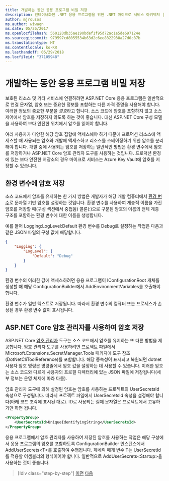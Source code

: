 ```yaml
---
title: 개발하는 동안 응용 프로그램 비밀 저장
description: 컨테이너화된 .NET 응용 프로그램을 위한 .NET 마이크로 서비스 아키텍처 | 개발하는 동안 응용 프로그램 비밀 저장
author: mjrousos
ms.author: wiwagn
ms.date: 05/26/2017
ms.openlocfilehash: 560120db35ae190bdef1f95d72ac1e5de697124e
ms.sourcegitcommit: 979597cd8055534b63d2c6ee8322938a27d0c87b
ms.translationtype: HT
ms.contentlocale: ko-KR
ms.lasthandoff: 06/29/2018
ms.locfileid: "37105948"
---
```

# <a name="storing-application-secrets-safely-during-development"></a>개발하는 동안 응용 프로그램 비밀 저장

보호된 리소스 및 기타 서비스에 연결하려면 ASP.NET Core 응용 프로그램은 일반적으로 연결 문자열, 암호 또는 중요한 정보를 포함하는 다른 자격 증명을 사용해야 합니다. 이러한 정보의 중요한 부분을 *암호*라고 합니다. 소스 코드에 암호를 포함하지 않고 소스 제어에서 암호를 저장하지 않도록 하는 것이 좋습니다. 대신 ASP.NET Core 구성 모델을 사용하여 보다 안전한 위치에서 암호를 읽어야 합니다.

여러 사용자가 다양한 해당 암호 집합에 액세스해야 하기 때문에 프로덕션 리소스에 액세스할 때 사용되는 암호와 개발에 액세스하고 리소스를 스테이징하기 위한 암호를 분리해야 합니다. 개발 중에 사용되는 암호를 저장하는 일반적인 방법은 환경 변수에서 암호를 저장하거나 ASP.NET Core 암호 관리자 도구를 사용하는 것입니다. 프로덕션 환경에 있는 보다 안전한 저장소의 경우 마이크로 서비스는 Azure Key Vault에 암호를 저장할 수 있습니다.

## <a name="storing-secrets-in-environment-variables"></a>환경 변수에 암호 저장

소스 코드에서 암호를 유지하는 한 가지 방법은 개발자가 해당 개발 컴퓨터에서 [환경 변수](https://docs.microsoft.com/aspnet/core/security/app-secrets#environment-variables)로 문자열 기반 암호를 설정하는 것입니다. 환경 변수를 사용하여 계층적 이름을 가진 암호를 저장할 때(구성 섹션에서 중첩됨) 콜론(:)으로 구분된 암호의 이름의 전체 계층 구조를 포함하는 환경 변수에 대한 이름을 생성합니다.

예를 들어 Logging:LogLevel:Default 환경 변수를 Debug로 설정하는 작업은 다음과 같은 JSON 파일의 구성 값에 해당합니다.

```json
{
    "Logging": {
        "LogLevel": {
            "Default": "Debug"
        }
    }
}
```

환경 변수의 이러한 값에 액세스하려면 응용 프로그램이 IConfigurationRoot 개체를 생성할 때 해당 ConfigurationBuilder에서 AddEnvironmentVariables를 호출해야 합니다.

환경 변수가 일반 텍스트로 저장됩니다. 따라서 환경 변수의 컴퓨터 또는 프로세스가 손상된 경우 환경 변수 값이 표시됩니다.

## <a name="storing-secrets-using-the-aspnet-core-secret-manager"></a>ASP.NET Core 암호 관리자를 사용하여 암호 저장

ASP.NET Core [암호 관리자](https://docs.microsoft.com/aspnet/core/security/app-secrets#secret-manager) 도구는 소스 코드에서 암호를 유지하는 또 다른 방법을 제공합니다. 암호 관리자 도구를 사용하려면 프로젝트 파일에서 Microsoft.Extensions.SecretManager.Tools 패키지에 도구 참조(DotNetCliToolReference)를 포함합니다. 해당 종속성이 표시되고 복원되면 dotnet 사용자 암호 명령은 명령줄에서 암호 값을 설정하는 데 사용할 수 있습니다. 이러한 암호는 소스 코드와 다르게 사용자의 프로필 디렉터리에 있는 JSON 파일에 저장됩니다(세부 정보는 운영 체제에 따라 다름).

암호 관리자 도구에 의해 설정된 암호는 암호를 사용하는 프로젝트의 UserSecretsId 속성으로 구성됩니다. 따라서 프로젝트 파일에서 UserSecretsId 속성을 설정해야 합니다(아래 코드 조각에 표시된 대로). ID로 사용되는 실제 문자열은 프로젝트에서 고유하기만 하면 됩니다.

```xml
<PropertyGroup>
    <UserSecretsId>UniqueIdentifyingString</UserSecretsId>
</PropertyGroup>
```

응용 프로그램에서 암호 관리자를 사용하여 저장된 암호를 사용하는 작업은 해당 구성에서 응용 프로그램의 암호를 포함하도록 ConfigurationBuilder 인스턴스에서 AddUserSecrets&lt;T&gt;를 호출하여 수행됩니다. 제네릭 매개 변수 T는 UserSecretId를 적용할 어셈블리의 형식이어야 합니다. 일반적으로 AddUserSecrets&lt;Startup&gt;을 사용하는 것이 좋습니다.


>[!div class="step-by-step"]
[이전](authorization-net-microservices-web-applications.md)
[다음](azure-key-vault-protects-secrets.md)
